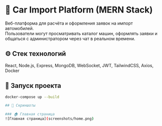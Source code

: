 # 🚗 Car Import Platform (MERN Stack)

Веб-платформа для расчёта и оформления заявок на импорт автомобилей.  
Пользователи могут просматривать каталог машин, оформлять заявки и общаться с администратором через чат в реальном времени.

## ⚙️ Стек технологий
React, Node.js, Express, MongoDB, WebSocket, JWT, TailwindCSS, Axios, Docker

## 🚀 Запуск проекта
```bash
docker-compose up --build

## 📸 Скриншоты

### 🏠 Главная страница
![Главная страница](screenshots/home.png)
